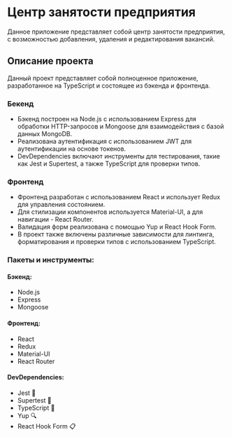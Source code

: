 # Центр занятости предприятия

Данное приложение представляет собой центр занятости предприятия, с возможностью добавления, удаления и редактирования вакансий.

## Описание проекта

Данный проект представляет собой полноценное приложение, разработанное на TypeScript и состоящее из бэкенда и фронтенда.

### Бекенд

-   Бэкенд построен на Node.js с использованием Express для обработки HTTP-запросов и Mongoose для взаимодействия с базой данных MongoDB.
-   Реализована аутентификация с использованием JWT для аутентификации на основе токенов.
-   DevDependencies включают инструменты для тестирования, такие как Jest и Supertest, а также TypeScript для проверки типов.

### Фронтенд

-   Фронтенд разработан с использованием React и использует Redux для управления состоянием.
-   Для стилизации компонентов используется Material-UI, а для навигации - React Router.
-   Валидация форм реализована с помощью Yup и React Hook Form.
-   В проект также включены различные зависимости для линтинга, форматирования и проверки типов с использованием TypeScript.

### Пакеты и инструменты:

#### Бэкенд:

-   Node.js
-   Express
-   Mongoose

#### Фронтенд:

-   React
-   Redux
-   Material-UI
-   React Router

#### DevDependencies:

-   Jest 🧪
-   Supertest 🚀
-   TypeScript 📝
-   Yup 🔍
-   React Hook Form 📋
